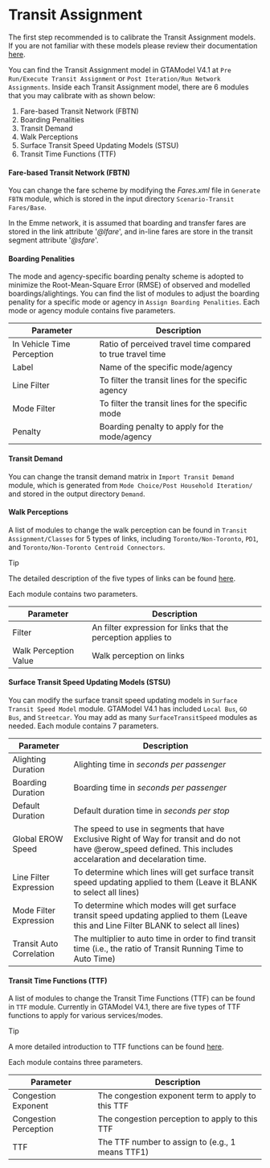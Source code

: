 # Transit Assignment
The first step recommended is to calibrate the Transit Assignment models. If you are not familiar with these models please review their documentation
[here](../model_design/transit_assignment.md).

You can find the Transit Assignment model in GTAModel V4.1 at
`Pre Run/Execute Transit Assignment` or `Post Iteration/Run Network Assignments`. Inside each Transit Assignment model, there are 6 modules that you may calibrate with as shown below:
1. Fare-based Transit Network (FBTN)
1. Boarding Penalities
1. Transit Demand
1. Walk Perceptions
1. Surface Transit Speed Updating Models (STSU)
1. Transit Time Functions (TTF)


#### Fare-based Transit Network (FBTN)
You can change the fare scheme by modifying the *Fares.xml* file in `Generate FBTN` module, which is stored in the input directory `Scenario-Transit Fares/Base`.

In the Emme network, it is assumed that boarding and transfer fares are stored in the link attribute '*@lfare*', and in-line fares are store in the transit segment attribute '*@sfare*'.


#### Boarding Penalities
The mode and agency-specific boarding penalty scheme is adopted to minimize the Root-Mean-Square Error (RMSE) of observed and modelled boardings/alightings. You can find the list of modules to adjust the boarding penality for a specific mode or agency in `Assign Boarding Penalities`. Each mode or agency module contains five parameters.

| Parameter | Description |
|-----------------|----------------------------------------------------------------------------------------------------------------------|
| In Vehicle Time Perception | Ratio of perceived travel time compared to true travel time |
| Label | Name of the specific mode/agency |
| Line Filter | To filter the transit lines for the specific agency |
| Mode Filter | To filter the transit lines for the specific mode |
| Penalty | Boarding penalty to apply for the mode/agency | 


#### Transit Demand
You can change the transit demand matrix in `Import Transit Demand` module, which is generated from `Mode Choice/Post Household Iteration/` and stored in the output directory `Demand`.


#### Walk Perceptions
A list of modules to change the walk perception can be found in `Transit Assignment/Classes` for 5 types of links, including `Toronto/Non-Toronto`, `PD1`, and `Toronto/Non-Toronto Centroid Connectors`. 

> [!Tip]
> The detailed description of the five types of links can be found [here](../model_design/transit_assignment.md#estimation-and-calibration).
 
Each module contains two parameters.

| Parameter | Description |
|-----------------|----------------------------------------------------------------------------------------------------------------------|
| Filter | An filter expression for links that the perception applies to|
| Walk Perception Value | Walk perception on links |


#### Surface Transit Speed Updating Models (STSU)
You can modify the surface transit speed updating models in `Surface Transit Speed Model` module. GTAModel V4.1 has included `Local Bus`, `GO Bus`, and `Streetcar`. You may add as many `SurfaceTransitSpeed` modules as needed. Each module contains 7 parameters.

| Parameter | Description |
|-----------------|----------------------------------------------------------------------------------------------------------------------|
| Alighting Duration | Alighting time in *seconds per passenger* |
| Boarding Duration | Boarding time in *seconds per passenger* |
| Default Duration | Default duration time in *seconds per stop* |
| Global EROW Speed | The speed to use in segments that have Exclusive Right of Way for transit and do not have @erow_speed defined. This includes accelaration and decelaration time. |
| Line Filter Expression | To determine which lines will get surface transit speed updating applied to them (Leave it BLANK to select all lines) |
| Mode Filter Expression | To determine which modes will get surface transit speed updating applied to them (Leave this and Line Filter BLANK to select all lines) |
| Transit Auto Correlation | The multiplier to auto time in order to find transit time (i.e., the ratio of Transit Running Time to Auto Time) |


#### Transit Time Functions (TTF)
A list of modules to change the Transit Time Functions (TTF) can be found in `TTF` module. Currently in GTAModel V4.1, there are five types of TTF functions to apply for various services/modes.

> [!Tip]
> A more detailed introduction to TTF functions can be found [here](../model_design/transit_assignment.md#congestion-delay-functions).

Each module contains three parameters.

| Parameter | Description |
|-----------------|----------------------------------------------------------------------------------------------------------------------|
| Congestion Exponent | The congestion exponent term to apply to this TTF|
| Congestion Perception | The congestion perception to apply to this TTF |
| TTF | The TTF number to assign to (e.g., 1 means TTF1) |